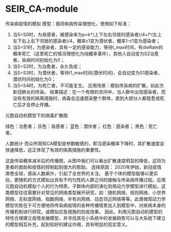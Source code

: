 # SEIR_CA-module
传染病疫情的模拟
模型：我将疾病传染理想化，使用如下标准：
1. 当S=S0时，为易感者，被感染率为p=k*(上下左右邻居的感染者)/4+l*(左上左下右上右下邻居的感染者)/4，概率c1变为潜伏者，概率1-c1变为感染者；
2. 当S=S1时，为感染者，具有一定的感染能力，等待t_max时间，有dieRate的概率死亡（这里死亡的情况理想化为纯概率事件），其他人自动变为S2治愈者，染病时间初始化为0；
3. 当S=S2时，为治愈者，永久免疫；
4. 当S=S3时，为潜伏者，等待t1_max时间(潜伏时间)，会自动变为S1感染者，潜伏时间初始化为0；
5. 当S=S4时，为死亡者，不可能复生。
应用场景：模拟传染病的扩散，如此次新冠肺炎的传染。
结果描述：在一个有限的空间中，当人群中出现感染者，而没有有效的隔离措施时，病毒会迅速感染整个群体，直到大部分人都痊愈或死亡后才会停止传播。
 
元胞自动机模型下的病毒扩散图

绿色：治愈者；
灰色：易感者；
蓝色：潜伏者；
红色：感染者；
黑色：死亡者。
 
人数统计
而众所周知CA模型是参数敏感的，即当感染概率下降时，其扩散速度会快速降低，这正体现了有效的隔离措施的重要性。
 
这是传染概率减半后的传播图，从图中我们可以看出扩散速度明显的降低，这将为患者的救助和疫情的控制起到很大的帮助。
选择原因：
2020年伊始，新冠疫情席卷全球，感染人数飙升，引起了全世界的关注。
基于个体的模型能够以更实际，更随机的方式模拟出具有不均匀性的人群之间的接触与传染病传播过程。应用元胞自动机模拟个人的行为特质，子群体内部的演化则用动力学模型进行模拟。这类模型往往需要针对常见的网络类型展开研究，如：随机网络、规则网络、小世界网络、无标度网络、指数网络、半有向网络、动态邻近网络等等。此类微观动力学模型优势在于可方便地将传染病疫情的各种传播情景加入到模型中，对疾病本身的传播机制进行研究，或模拟应急措施的防疫效果。
因此，利用元胞自动机模型的特性合理建立疫情发展模型，并寻找其在小系统中的发展趋势可以与大系统下建立的模型相互补充，起到较好的建议作用，具有明显的现实意义。
